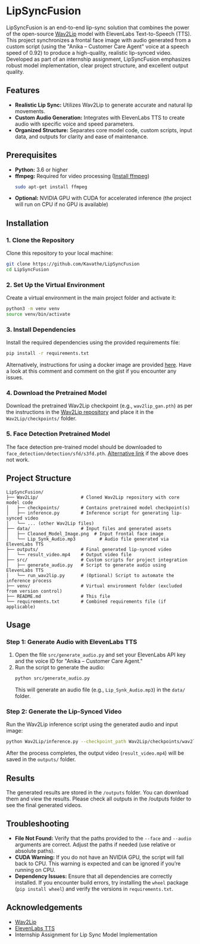 # LipSyncFusion

LipSyncFusion is an end-to-end lip-sync solution that combines the power of the open-source [Wav2Lip](https://github.com/Rudrabha/Wav2Lip) model with ElevenLabs Text-to-Speech (TTS). This project synchronizes a frontal face image with audio generated from a custom script (using the "Anika – Customer Care Agent" voice at a speech speed of 0.92) to produce a high-quality, realistic lip-synced video. Developed as part of an internship assignment, LipSyncFusion emphasizes robust model implementation, clear project structure, and excellent output quality.

## Features

- **Realistic Lip Sync:** Utilizes Wav2Lip to generate accurate and natural lip movements.
- **Custom Audio Generation:** Integrates with ElevenLabs TTS to create audio with specific voice and speed parameters.
- **Organized Structure:** Separates core model code, custom scripts, input data, and outputs for clarity and ease of maintenance.

## Prerequisites

- **Python:** 3.6 or higher
- **ffmpeg:** Required for video processing ([Install ffmpeg](https://ffmpeg.org/download.html))
  ```bash
  sudo apt-get install ffmpeg
  ```
- **Optional:** NVIDIA GPU with CUDA for accelerated inference (the project will run on CPU if no GPU is available)

## Installation

### 1. Clone the Repository

Clone this repository to your local machine:
```bash
git clone https://github.com/Kavathe/LipSyncFusion
cd LipSyncFusion
```

### 2. Set Up the Virtual Environment

Create a virtual environment in the main project folder and activate it:
```bash
python3 -m venv venv
source venv/bin/activate
```

### 3. Install Dependencies

Install the required dependencies using the provided requirements file:
```bash
pip install -r requirements.txt
```
Alternatively, instructions for using a docker image are provided [here](https://github.com/Rudrabha/Wav2Lip/issues/175#issuecomment-864222024). Have a look at this comment and comment on the gist if you encounter any issues.

### 4. Download the Pretrained Model

Download the pretrained Wav2Lip checkpoint (e.g., `wav2lip_gan.pth`) as per the instructions in the [Wav2Lip repository](https://github.com/Rudrabha/Wav2Lip) and place it in the `Wav2Lip/checkpoints/` folder.

### 5. Face Detection Pretrained Model

The face detection pre-trained model should be downloaded to `face_detection/detection/sfd/s3fd.pth`. 
[Alternative link](https://drive.google.com/file/d/1pjG8fB8p6fFGAePqBpG-LKjp0hT-KQFj/view?usp=sharing) if the above does not work.

## Project Structure

```
LipSyncFusion/
├── Wav2Lip/                # Cloned Wav2Lip repository with core model code
│   ├── checkpoints/        # Contains pretrained model checkpoint(s)
│   ├── inference.py        # Inference script for generating lip-synced video
│   └── ... (other Wav2Lip files)
├── data/                   # Input files and generated assets
│   ├── Cleaned_Model_Image.png  # Input frontal face image
│   └── Lip_Synk_Audio.mp3         # Audio file generated via ElevenLabs TTS
├── outputs/                # Final generated lip-synced video
│   └── result_video.mp4    # Output video file
├── src/                    # Custom scripts for project integration
│   ├── generate_audio.py   # Script to generate audio using ElevenLabs TTS
│   └── run_wav2lip.py      # (Optional) Script to automate the inference process
├── venv/                   # Virtual environment folder (excluded from version control)
├── README.md               # This file
└── requirements.txt        # Combined requirements file (if applicable)
```

## Usage

### Step 1: Generate Audio with ElevenLabs TTS

1. Open the file `src/generate_audio.py` and set your ElevenLabs API key and the voice ID for "Anika – Customer Care Agent."
2. Run the script to generate the audio:
   ```bash
   python src/generate_audio.py
   ```
   This will generate an audio file (e.g., `Lip_Synk_Audio.mp3`) in the `data/` folder.

### Step 2: Generate the Lip-Synced Video

Run the Wav2Lip inference script using the generated audio and input image:
```bash
python Wav2Lip/inference.py --checkpoint_path Wav2Lip/checkpoints/wav2lip_gan.pth --face data/Cleaned_Model_Image.png --audio data/Lip_Synk_Audio.mp3
```
After the process completes, the output video (`result_video.mp4`) will be saved in the `outputs/` folder.

## Results

The generated results are stored in the `/outputs` folder. You can download them and view the results. Please check all outputs in the /outputs folder to see the final generated videos.

## Troubleshooting

- **File Not Found:** Verify that the paths provided to the `--face` and `--audio` arguments are correct. Adjust the paths if needed (use relative or absolute paths).
- **CUDA Warning:** If you do not have an NVIDIA GPU, the script will fall back to CPU. This warning is expected and can be ignored if you’re running on CPU.
- **Dependency Issues:** Ensure that all dependencies are correctly installed. If you encounter build errors, try installing the `wheel` package (`pip install wheel`) and verify the versions in `requirements.txt`.

## Acknowledgements

- [Wav2Lip](https://github.com/Rudrabha/Wav2Lip)
- [ElevenLabs TTS](https://elevenlabs.io/)
- Internship Assignment for Lip Sync Model Implementation

